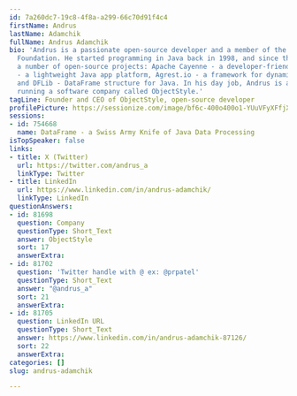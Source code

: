 ```yaml
---
id: 7a260dc7-19c8-4f8a-a299-66c70d91f4c4
firstName: Andrus
lastName: Adamchik
fullName: Andrus Adamchik
bio: 'Andrus is a passionate open-source developer and a member of the Apache Software
  Foundation. He started programming in Java back in 1998, and since then founded
  a number of open-source projects: Apache Cayenne - a developer-friendly ORM, Bootique.io
  - a lightweight Java app platform, Agrest.io - a framework for dynamic REST services,
  and DFLib - DataFrame structure for Java. In his day job, Andrus is an IT entrepreneur,
  running a software company called ObjectStyle.'
tagLine: Founder and CEO of ObjectStyle, open-source developer
profilePicture: https://sessionize.com/image/bf6c-400o400o1-YUuVFyXFfjX7P9C5fJxtPL.jpg
sessions:
- id: 754668
  name: DataFrame - a Swiss Army Knife of Java Data Processing
isTopSpeaker: false
links:
- title: X (Twitter)
  url: https://twitter.com/andrus_a
  linkType: Twitter
- title: LinkedIn
  url: https://www.linkedin.com/in/andrus-adamchik/
  linkType: LinkedIn
questionAnswers:
- id: 81698
  question: Company
  questionType: Short_Text
  answer: ObjectStyle
  sort: 17
  answerExtra:
- id: 81702
  question: 'Twitter handle with @ ex: @prpatel'
  questionType: Short_Text
  answer: "@andrus_a"
  sort: 21
  answerExtra:
- id: 81705
  question: LinkedIn URL
  questionType: Short_Text
  answer: https://www.linkedin.com/in/andrus-adamchik-87126/
  sort: 22
  answerExtra:
categories: []
slug: andrus-adamchik

---
```

